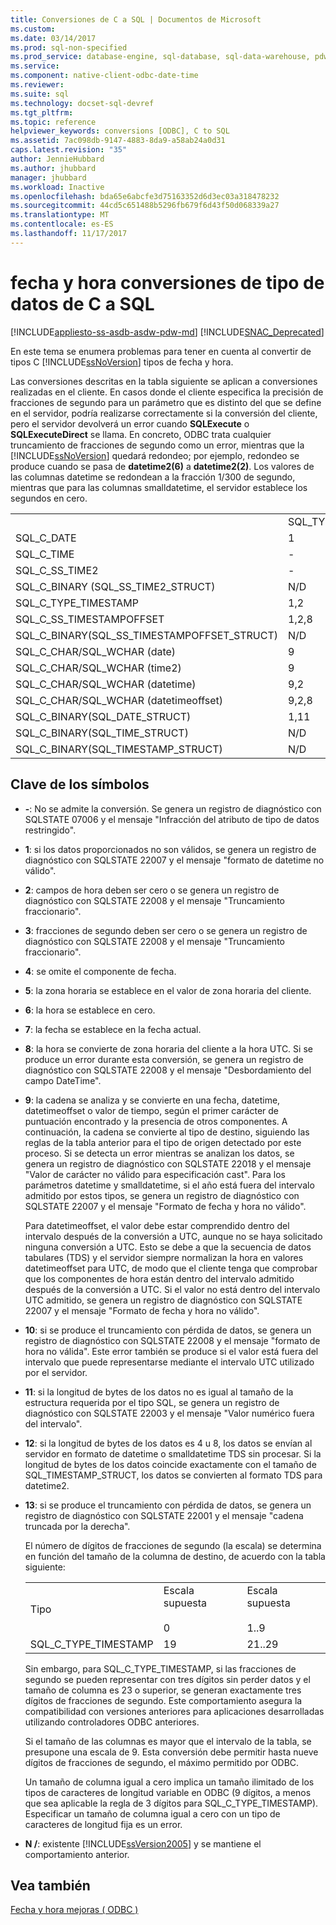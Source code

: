 ```yaml
---
title: Conversiones de C a SQL | Documentos de Microsoft
ms.custom: 
ms.date: 03/14/2017
ms.prod: sql-non-specified
ms.prod_service: database-engine, sql-database, sql-data-warehouse, pdw
ms.service: 
ms.component: native-client-odbc-date-time
ms.reviewer: 
ms.suite: sql
ms.technology: docset-sql-devref
ms.tgt_pltfrm: 
ms.topic: reference
helpviewer_keywords: conversions [ODBC], C to SQL
ms.assetid: 7ac098db-9147-4883-8da9-a58ab24a0d31
caps.latest.revision: "35"
author: JennieHubbard
ms.author: jhubbard
manager: jhubbard
ms.workload: Inactive
ms.openlocfilehash: bda65e6abcfe3d75163352d6d3ec03a318478232
ms.sourcegitcommit: 44cd5c651488b5296fb679f6d43f50d068339a27
ms.translationtype: MT
ms.contentlocale: es-ES
ms.lasthandoff: 11/17/2017
---
```

# <a name="datetime-data-type-conversions-from-c-to-sql"></a>fecha y hora conversiones de tipo de datos de C a SQL
[!INCLUDE[appliesto-ss-asdb-asdw-pdw-md](../../includes/appliesto-ss-asdb-asdw-pdw-md.md)]
[!INCLUDE[SNAC_Deprecated](../../includes/snac-deprecated.md)]

  En este tema se enumera problemas para tener en cuenta al convertir de tipos C [!INCLUDE[ssNoVersion](../../includes/ssnoversion-md.md)] tipos de fecha y hora.  
  
 Las conversiones descritas en la tabla siguiente se aplican a conversiones realizadas en el cliente. En casos donde el cliente especifica la precisión de fracciones de segundo para un parámetro que es distinto del que se define en el servidor, podría realizarse correctamente si la conversión del cliente, pero el servidor devolverá un error cuando **SQLExecute** o  **SQLExecuteDirect** se llama. En concreto, ODBC trata cualquier truncamiento de fracciones de segundo como un error, mientras que la [!INCLUDE[ssNoVersion](../../includes/ssnoversion-md.md)] quedará redondeo; por ejemplo, redondeo se produce cuando se pasa de **datetime2(6)** a **datetime2(2)**. Los valores de las columnas datetime se redondean a la fracción 1/300 de segundo, mientras que para las columnas smalldatetime, el servidor establece los segundos en cero.  
  
|||||||||  
|-|-|-|-|-|-|-|-|  
||SQL_TYPE_DATE|SQL_TYPE_TIME|SQL_SS_TIME2|SQL_TYPE_TIMESTAMP|SQL_SS_TIMESTAMPOFFSET|SQL_CHAR|SQL_WCHAR|  
|SQL_C_DATE|1|-|-|1,6|1,5,6|1,13|1,13|  
|SQL_C_TIME|-|1|1|1,7|1,5,7|1,13|1,13|  
|SQL_C_SS_TIME2|-|1,3|1,10|1,7|1,5,7|1,13|1,13|  
|SQL_C_BINARY (SQL_SS_TIME2_STRUCT)|N/D|N/D|1,10,11|N/D|N/D|N/D|N/D|  
|SQL_C_TYPE_TIMESTAMP|1,2|1,3,4|1,4,10|1,10|1,5,10|1,13|1,13|  
|SQL_C_SS_TIMESTAMPOFFSET|1,2,8|1,3,4,8|1,4,8,10|1,8,10|1,10|1,13|1,13|  
|SQL_C_BINARY(SQL_SS_TIMESTAMPOFFSET_STRUCT)|N/D|N/D|N/D|N/D|1,10,11|N/D|N/D|  
|SQL_C_CHAR/SQL_WCHAR (date)|9|9|9|9,6|9,5,6|N/D|N/D|  
|SQL_C_CHAR/SQL_WCHAR (time2)|9|9,3|9,10|9,7,10|9,5,7,10|N/D|N/D|  
|SQL_C_CHAR/SQL_WCHAR (datetime)|9,2|9,3,4|9,4,10|9,10|9,5,10|N/D|N/D|  
|SQL_C_CHAR/SQL_WCHAR (datetimeoffset)|9,2,8|9,3,4,8|9,4,8,10|9,8,10|9,10|N/D|N/D|  
|SQL_C_BINARY(SQL_DATE_STRUCT)|1,11|N/D|N/D|N/D|N/D|N/D|N/D|  
|SQL_C_BINARY(SQL_TIME_STRUCT)|N/D|N/D|N/D|N/D|N/D|N/D|N/D|  
|SQL_C_BINARY(SQL_TIMESTAMP_STRUCT)|N/D|N/D|N/D|N/D|N/D|N/D|N/D|  
  
## <a name="key-to-symbols"></a>Clave de los símbolos  
  
-   **-**: No se admite la conversión. Se genera un registro de diagnóstico con SQLSTATE 07006 y el mensaje "Infracción del atributo de tipo de datos restringido".  
  
-   **1**: si los datos proporcionados no son válidos, se genera un registro de diagnóstico con SQLSTATE 22007 y el mensaje "formato de datetime no válido".  
  
-   **2**: campos de hora deben ser cero o se genera un registro de diagnóstico con SQLSTATE 22008 y el mensaje "Truncamiento fraccionario".  
  
-   **3**: fracciones de segundo deben ser cero o se genera un registro de diagnóstico con SQLSTATE 22008 y el mensaje "Truncamiento fraccionario".  
  
-   **4**: se omite el componente de fecha.  
  
-   **5**: la zona horaria se establece en el valor de zona horaria del cliente.  
  
-   **6**: la hora se establece en cero.  
  
-   **7**: la fecha se establece en la fecha actual.  
  
-   **8**: la hora se convierte de zona horaria del cliente a la hora UTC. Si se produce un error durante esta conversión, se genera un registro de diagnóstico con SQLSTATE 22008 y el mensaje "Desbordamiento del campo DateTime".  
  
-   **9**: la cadena se analiza y se convierte en una fecha, datetime, datetimeoffset o valor de tiempo, según el primer carácter de puntuación encontrado y la presencia de otros componentes. A continuación, la cadena se convierte al tipo de destino, siguiendo las reglas de la tabla anterior para el tipo de origen detectado por este proceso. Si se detecta un error mientras se analizan los datos, se genera un registro de diagnóstico con SQLSTATE 22018 y el mensaje "Valor de carácter no válido para especificación cast". Para los parámetros datetime y smalldatetime, si el año está fuera del intervalo admitido por estos tipos, se genera un registro de diagnóstico con SQLSTATE 22007 y el mensaje "Formato de fecha y hora no válido".  
  
     Para datetimeoffset, el valor debe estar comprendido dentro del intervalo después de la conversión a UTC, aunque no se haya solicitado ninguna conversión a UTC. Esto se debe a que la secuencia de datos tabulares (TDS) y el servidor siempre normalizan la hora en valores datetimeoffset para UTC, de modo que el cliente tenga que comprobar que los componentes de hora están dentro del intervalo admitido después de la conversión a UTC. Si el valor no está dentro del intervalo UTC admitido, se genera un registro de diagnóstico con SQLSTATE 22007 y el mensaje "Formato de fecha y hora no válido".  
  
-   **10**: si se produce el truncamiento con pérdida de datos, se genera un registro de diagnóstico con SQLSTATE 22008 y el mensaje "formato de hora no válida". Este error también se produce si el valor está fuera del intervalo que puede representarse mediante el intervalo UTC utilizado por el servidor.  
  
-   **11**: si la longitud de bytes de los datos no es igual al tamaño de la estructura requerida por el tipo SQL, se genera un registro de diagnóstico con SQLSTATE 22003 y el mensaje "Valor numérico fuera del intervalo".  
  
-   **12**: si la longitud de bytes de los datos es 4 u 8, los datos se envían al servidor en formato de datetime o smalldatetime TDS sin procesar. Si la longitud de bytes de los datos coincide exactamente con el tamaño de SQL_TIMESTAMP_STRUCT, los datos se convierten al formato TDS para datetime2.  
  
-   **13**: si se produce el truncamiento con pérdida de datos, se genera un registro de diagnóstico con SQLSTATE 22001 y el mensaje "cadena truncada por la derecha".  
  
     El número de dígitos de fracciones de segundo (la escala) se determina en función del tamaño de la columna de destino, de acuerdo con la tabla siguiente:  
  
    ||||  
    |-|-|-|  
    |Tipo|Escala supuesta<br /><br /> 0|Escala supuesta<br /><br /> 1..9|  
    |SQL_C_TYPE_TIMESTAMP|19|21..29|  
  
     Sin embargo, para SQL_C_TYPE_TIMESTAMP, si las fracciones de segundo se pueden representar con tres dígitos sin perder datos y el tamaño de columna es 23 o superior, se generan exactamente tres dígitos de fracciones de segundo. Este comportamiento asegura la compatibilidad con versiones anteriores para aplicaciones desarrolladas utilizando controladores ODBC anteriores.  
  
     Si el tamaño de las columnas es mayor que el intervalo de la tabla, se presupone una escala de 9. Esta conversión debe permitir hasta nueve dígitos de fracciones de segundo, el máximo permitido por ODBC.  
  
     Un tamaño de columna igual a cero implica un tamaño ilimitado de los tipos de caracteres de longitud variable en ODBC (9 dígitos, a menos que sea aplicable la regla de 3 dígitos para SQL_C_TYPE_TIMESTAMP). Especificar un tamaño de columna igual a cero con un tipo de caracteres de longitud fija es un error.  
  
-   **N /**: existente [!INCLUDE[ssVersion2005](../../includes/ssversion2005-md.md)] y se mantiene el comportamiento anterior.  
  
## <a name="see-also"></a>Vea también  
 [Fecha y hora mejoras &#40; ODBC &#41;](../../relational-databases/native-client-odbc-date-time/date-and-time-improvements-odbc.md)  
  
  
